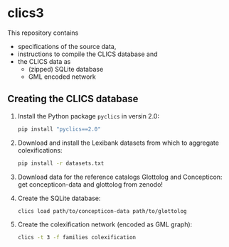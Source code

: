# clics3

This repository contains 
- specifications of the source data,
- instructions to compile the CLICS database and
- the CLICS data as
  - (zipped) SQLite database
  - GML encoded network


## Creating the CLICS database

1. Install the Python package `pyclics` in versin 2.0:
   ```bash
   pip install "pyclics==2.0"
   ```
2. Download and install the Lexibank datasets from which to aggregate colexifications:
   ```bash
   pip install -r datasets.txt
   ```
3. Download data for the reference catalogs Glottolog and Concepticon:
   get concepticon-data and glottolog from zenodo!

4. Create the SQLite database:
   ```bash
   clics load path/to/concepticon-data path/to/glottolog
   ```
5. Create the colexification network (encoded as GML graph):
   ```bash
   clics -t 3 -f families colexification
   ```

